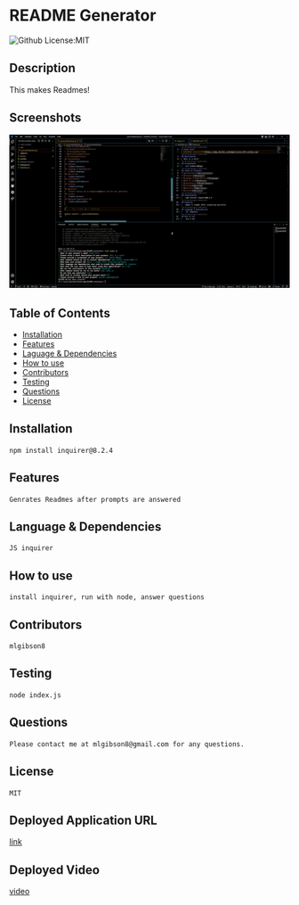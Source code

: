 # README Generator
![Github License:MIT](https://img.shields.io/badge/License-MIT-yellow.svg)
## Description
  This makes Readmes!
## Screenshots
![Screenshot](https://github.com/mlgibson8/README_Generator/blob/main/readme.png)
## Table of Contents
* [Installation](#installation)
* [Features](#features)
* [Laguage & Dependencies](#language)
* [How to use](#howtouse)
* [Contributors](#contributors)
* [Testing](#testing)
* [Questions](#questions)
* [License](#license)
## Installation
    npm install inquirer@8.2.4
## Features
    Genrates Readmes after prompts are answered
## Language & Dependencies
    JS inquirer
## How to use
    install inquirer, run with node, answer questions
## Contributors
    mlgibson8
## Testing
    node index.js
## Questions
    Please contact me at mlgibson8@gmail.com for any questions.
## License
    MIT
## Deployed Application URL
[link](https://github.com/mlgibson8/README_Generator)

## Deployed Video
[video](https://drive.google.com/file/d/15oJCLhW9x-nEzB7GZLdv_UqPuZjuSR7K/view?usp=sharing)
